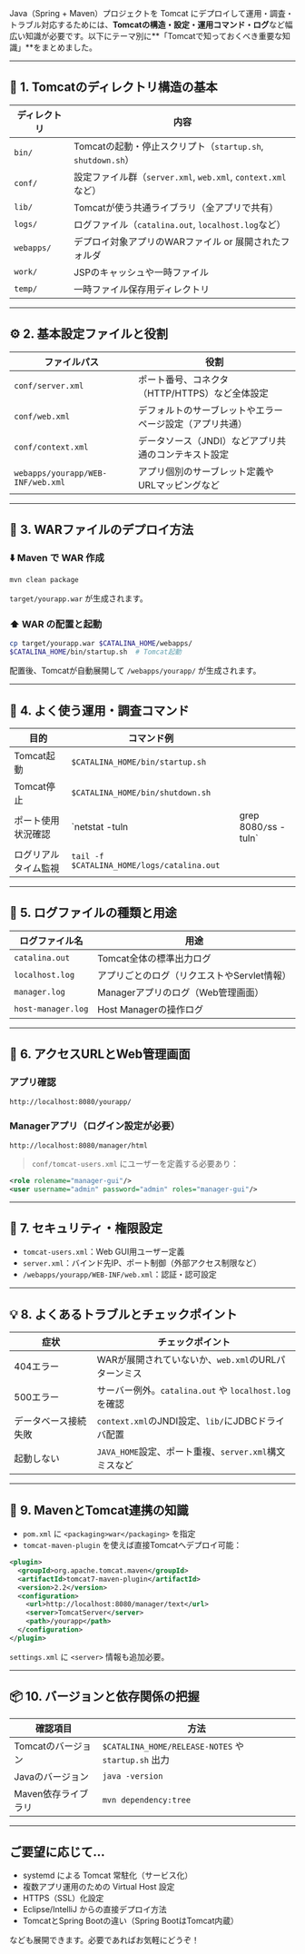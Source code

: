 Java（Spring + Maven）プロジェクトを Tomcat にデプロイして運用・調査・トラブル対応するためには、**Tomcatの構造・設定・運用コマンド・ログ**など幅広い知識が必要です。以下にテーマ別に\*\*「Tomcatで知っておくべき重要な知識」\*\*をまとめました。

---

## 📁 1. Tomcatのディレクトリ構造の基本

| ディレクトリ     | 内容                                                |
| ---------- | ------------------------------------------------- |
| `bin/`     | Tomcatの起動・停止スクリプト（`startup.sh`, `shutdown.sh`）    |
| `conf/`    | 設定ファイル群（`server.xml`, `web.xml`, `context.xml`など） |
| `lib/`     | Tomcatが使う共通ライブラリ（全アプリで共有）                         |
| `logs/`    | ログファイル（`catalina.out`, `localhost.log`など）         |
| `webapps/` | デプロイ対象アプリのWARファイル or 展開されたフォルダ                    |
| `work/`    | JSPのキャッシュや一時ファイル                                  |
| `temp/`    | 一時ファイル保存用ディレクトリ                                   |

---

## ⚙️ 2. 基本設定ファイルと役割

| ファイルパス                            | 役割                           |
| --------------------------------- | ---------------------------- |
| `conf/server.xml`                 | ポート番号、コネクタ（HTTP/HTTPS）など全体設定 |
| `conf/web.xml`                    | デフォルトのサーブレットやエラーページ設定（アプリ共通） |
| `conf/context.xml`                | データソース（JNDI）などアプリ共通のコンテキスト設定 |
| `webapps/yourapp/WEB-INF/web.xml` | アプリ個別のサーブレット定義やURLマッピングなど    |

---

## 🚀 3. WARファイルのデプロイ方法

### ⬇️ Maven で WAR 作成

```bash
mvn clean package
```

`target/yourapp.war` が生成されます。

### ⬆️ WAR の配置と起動

```bash
cp target/yourapp.war $CATALINA_HOME/webapps/
$CATALINA_HOME/bin/startup.sh  # Tomcat起動
```

配置後、Tomcatが自動展開して `/webapps/yourapp/` が生成されます。

---

## 📡 4. よく使う運用・調査コマンド

| 目的         | コマンド例                                      |                        |
| ---------- | ------------------------------------------ | ---------------------- |
| Tomcat起動   | `$CATALINA_HOME/bin/startup.sh`            |                        |
| Tomcat停止   | `$CATALINA_HOME/bin/shutdown.sh`           |                        |
| ポート使用状況確認  | \`netstat -tuln                            | grep 8080`/`ss -tuln\` |
| ログリアルタイム監視 | `tail -f $CATALINA_HOME/logs/catalina.out` |                        |

---

## 🧾 5. ログファイルの種類と用途

| ログファイル名            | 用途                        |
| ------------------ | ------------------------- |
| `catalina.out`     | Tomcat全体の標準出力ログ           |
| `localhost.log`    | アプリごとのログ（リクエストやServlet情報） |
| `manager.log`      | Managerアプリのログ（Web管理画面）    |
| `host-manager.log` | Host Managerの操作ログ         |

---

## 📘 6. アクセスURLとWeb管理画面

### アプリ確認

```text
http://localhost:8080/yourapp/
```

### Managerアプリ（ログイン設定が必要）

```text
http://localhost:8080/manager/html
```

> `conf/tomcat-users.xml` にユーザーを定義する必要あり：

```xml
<role rolename="manager-gui"/>
<user username="admin" password="admin" roles="manager-gui"/>
```

---

## 🔐 7. セキュリティ・権限設定

* `tomcat-users.xml`：Web GUI用ユーザー定義
* `server.xml`：バインド先IP、ポート制御（外部アクセス制限など）
* `/webapps/yourapp/WEB-INF/web.xml`：認証・認可設定

---

## 💡 8. よくあるトラブルとチェックポイント

| 症状         | チェックポイント                                    |
| ---------- | ------------------------------------------- |
| 404エラー     | WARが展開されていないか、`web.xml`のURLパターンミス           |
| 500エラー     | サーバー例外。`catalina.out` や `localhost.log` を確認 |
| データベース接続失敗 | `context.xml`のJNDI設定、`lib/`にJDBCドライバ配置      |
| 起動しない      | `JAVA_HOME`設定、ポート重複、`server.xml`構文ミスなど      |

---

## 🧰 9. MavenとTomcat連携の知識

* `pom.xml` に `<packaging>war</packaging>` を指定
* `tomcat-maven-plugin` を使えば直接Tomcatへデプロイ可能：

```xml
<plugin>
  <groupId>org.apache.tomcat.maven</groupId>
  <artifactId>tomcat7-maven-plugin</artifactId>
  <version>2.2</version>
  <configuration>
    <url>http://localhost:8080/manager/text</url>
    <server>TomcatServer</server>
    <path>/yourapp</path>
  </configuration>
</plugin>
```

`settings.xml` に `<server>` 情報も追加必要。

---

## 📦 10. バージョンと依存関係の把握

| 確認項目         | 方法                                               |
| ------------ | ------------------------------------------------ |
| Tomcatのバージョン | `$CATALINA_HOME/RELEASE-NOTES` や `startup.sh` 出力 |
| Javaのバージョン   | `java -version`                                  |
| Maven依存ライブラリ | `mvn dependency:tree`                            |

---

## ご要望に応じて…

* systemd による Tomcat 常駐化（サービス化）
* 複数アプリ運用のための Virtual Host 設定
* HTTPS（SSL）化設定
* Eclipse/IntelliJ からの直接デプロイ方法
* TomcatとSpring Bootの違い（Spring BootはTomcat内蔵）

なども展開できます。必要であればお気軽にどうぞ！
